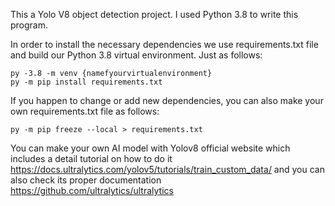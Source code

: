 This a Yolo V8 object detection project. I used Python 3.8 to write this program.

In order to install the necessary dependencies we use requirements.txt file and build our Python 3.8 virtual environment. 
Just as follows:

    py -3.8 -m venv {namefyourvirtualenvironment}
    py -m pip install requirements.txt

If you happen to change or add new dependencies, you can also make your own requirements.txt file as follows:

    py -m pip freeze --local > requirements.txt

You can make your own AI model with Yolov8 official website which includes a detail tutorial on how to do it https://docs.ultralytics.com/yolov5/tutorials/train_custom_data/ and you can also check its proper documentation https://github.com/ultralytics/ultralytics